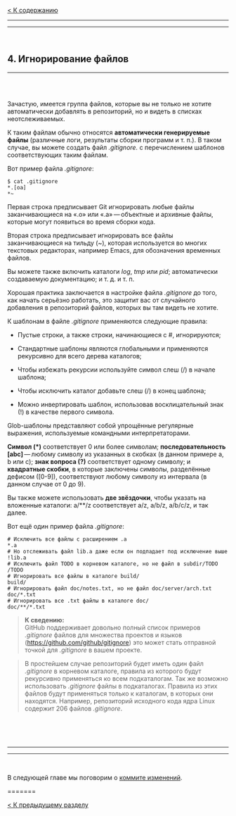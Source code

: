 [< К содержанию](./readme.md)

---
---

<br/>

## **4. Игнорирование файлов** ##

---

<br/>
<br/>

Зачастую, имеется группа файлов, которые вы не только не хотите автоматически добавлять в репозиторий, но и видеть в списках неотслеживаемых. 

К таким файлам обычно относятся **автоматически генерируемые файлы** (различные логи, результаты сборки программ и т. п.). В таком случае, вы можете создать файл *.gitignore.* с перечислением шаблонов соответствующих таким файлам.

Вот пример файла *.gitignore*:

    $ cat .gitignore
    *.[oa]
    *~

Первая строка предписывает Git игнорировать любые файлы заканчивающиеся на «.o» или «.a» — объектные и архивные файлы, которые могут появиться во время сборки кода. 

Вторая строка предписывает игнорировать все файлы заканчивающиеся на тильду (~), которая используется во многих текстовых редакторах, например Emacs, для обозначения временных файлов.

Вы можете также включить каталоги *log*, *tmp* или *pid*; автоматически создаваемую документацию; и т. д. и т. п. 

Хорошая практика заключается в настройке файла *.gitignore* до того, как начать серьёзно работать, это защитит вас от случайного добавления в репозиторий файлов, которых вы там видеть не хотите.

К шаблонам в файле *.gitignore* применяются следующие правила:

- Пустые строки, а также строки, начинающиеся с #, игнорируются;

- Стандартные шаблоны являются глобальными и применяются рекурсивно для всего дерева каталогов;

- Чтобы избежать рекурсии используйте символ слеш (/) в начале шаблона;

- Чтобы исключить каталог добавьте слеш (/) в конец шаблона;

- Можно инвертировать шаблон, использовав восклицательный знак (!) в качестве первого символа.

Glob-шаблоны представляют собой упрощённые регулярные выражения, используемые командными интерпретаторами.

**Символ (*)** соответствует 0 или более символам; **последовательность [abc]** — любому символу из указанных в скобках (в данном примере a, b или c); **знак вопроса (?)** соответствует одному символу; и **квадратные скобки**, в которые заключены символы, разделённые дефисом ([0-9]), соответствуют любому символу из интервала (в данном случае от 0 до 9).

Вы также можете использовать **две звёздочки**, чтобы указать на вложенные каталоги: a/**/z соответствует a/z, a/b/z, a/b/c/z, и так далее.

Вот ещё один пример файла *.gitignore*:

    # Исключить все файлы с расширением .a
    *.a
    # Но отслеживать файл lib.a даже если он подпадает под исключение выше
    !lib.a
    # Исключить файл TODO в корневом каталоге, но не файл в subdir/TODO
    /TODO
    # Игнорировать все файлы в каталоге build/
    build/
    # Игнорировать файл doc/notes.txt, но не файл doc/server/arch.txt
    doc/*.txt
    # Игнорировать все .txt файлы в каталоге doc/
    doc/**/*.txt

>**К сведению:**<br/>
GitHub поддерживает довольно полный список примеров *.gitignore* файлов для множества проектов и языков (https://github.com/github/gitignore) это может стать отправной точкой для *.gitignore* в вашем проекте.

>В простейшем случае репозиторий будет иметь один файл *.gitignore* в корневом каталоге, правила из которого будут рекурсивно применяться ко всем подкаталогам. Так же возможно использовать *.gitignore* файлы в подкаталогах. Правила из этих файлов будут применяться только к каталогам, в которых они находятся. Например, репозиторий исходного кода ядра Linux содержит 206 файлов *.gitignore*.

<br/>
<br/>
<br/>

---
---

<br/>

В следующей главе мы поговорим о [коммите изменений](./committing.md).

=======

[< К предыдущему разделу](./changing.md)